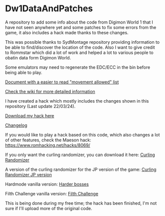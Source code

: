 # Dw1DataAndPatches
A repository to add some info about the code from Digimon World 1 that I have not seen anywhere yet and some patches to fix some errors from the game, it also includes a hack made thanks to these changes.

This was possible thanks to SydMontage repository providing information to be able to find/discover the location of the code. Also I want to give credit to Rommstar which did a lot of work and helped a lot to various people to obatin data form Digimon World.

Some emulators may need to regenerate the EDC/ECC in the bin before being able to play.

[Document with a easier to read "movement allowed" list](https://docs.google.com/spreadsheets/d/1vHHa8ynxtnFuwiQst09I0L4jDMKb8ZLdyxXYkoMi_UA/edit?usp=sharing)

[Check the wiki for more detailed information](https://github.com/Vicen04/Dw1DataAndPatches/wiki) 


I have created a hack which mostly includes the changes shown in this repository (Last update 22/03/24).

[Download my hack here](https://github.com/Vicen04/Dw1DataAndPatches/releases/tag/Vice_hack)

[Changelog](https://github.com/Vicen04/Dw1DataAndPatches/blob/main/Changelog.txt)


If you would like to play a hack based on this code, which also changes a lot of other features, check the Maeson hack: https://www.romhacking.net/hacks/8069/

If you only want the curling randomizer, you can download it here:
[Curling Randomizer](https://github.com/Vicen04/Dw1DataAndPatches/releases/tag/Curling_randomizer)

A version of the curling randomizer for the JP version of the game:
[Curling Randomizer JP version](https://github.com/Vicen04/Dw1DataAndPatches/releases/tag/Curling_randomizer_JP)

Hardmode vanilla version:
[Harder bosses](https://github.com/Vicen04/Dw1DataAndPatches/releases/tag/Hardmode_hack)

Filth Challenge vanilla version:
[Filth Challenge](https://github.com/Vicen04/Dw1DataAndPatches/releases/tag/Filth_challenge)


This is being done during my free time; the hack has been finished, I'm not sure if I'll upload more of the original code.
